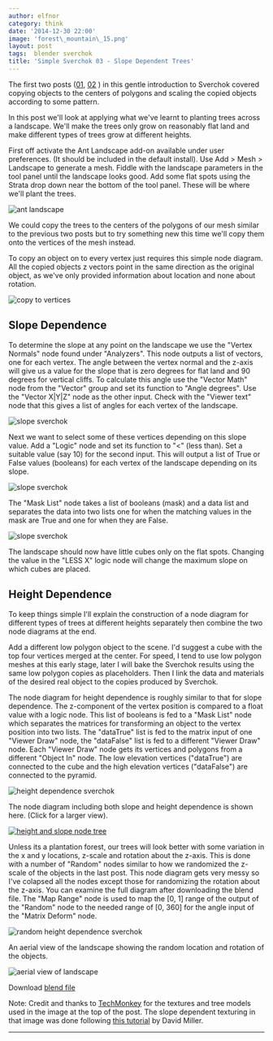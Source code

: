```yaml
---
author: elfnor
category: think
date: '2014-12-30 22:00'
image: 'forest\_mountain\_15.png'
layout: post
tags:  blender sverchok
title: 'Simple Sverchok 03 - Slope Dependent Trees'
---
```


The first two posts ([01](%7Bfilename%7D/simple_sverchok_01.md), [02](%7Bfilename%7D/simple_sverchok_02.md) ) in this gentle introduction to Sverchok covered copying objects to the centers of polygons and scaling the copied objects according to some pattern.

In this post we\'ll look at applying what we\'ve learnt to planting trees across a landscape. We\'ll make the trees only grow on reasonably flat land and make different types of trees grow at different heights.

First off activate the Ant Landscape add-on available under user preferences. (It should be included in the default install). Use Add \> Mesh \> Landscape to generate a mesh. Fiddle with the landscape parameters in the tool panel until the landscape looks good. Add some flat spots using the Strata drop down near the bottom of the tool panel. These will be where we\'ll plant the trees.

![ant landscape](%7B%7B%20site.baseurl%20%7D%7D/images/slope_greeble_01.png)

We could copy the trees to the centers of the polygons of our mesh similar to the previous two posts but to try something new this time we\'ll copy them onto the vertices of the mesh instead.

To copy an object on to every vertex just requires this simple node diagram. All the copied objects z vectors point in the same direction as the original object, as we\'ve only provided information about location and none about rotation.

![copy to vertices](%7B%7B%20site.baseurl%20%7D%7D/images/slope_greeble_02_a.png)

## Slope Dependence

To determine the slope at any point on the landscape we use the \"Vertex Normals\" node found under \"Analyzers\". This node outputs a list of vectors, one for each vertex. The angle between the vertex normal and the z-axis will give us a value for the slope that is zero degrees for flat land and 90 degrees for vertical cliffs. To calculate this angle use the \"Vector Math\" node from the \"Vector\" group and set its function to \"Angle degrees\". Use the \"Vector X\|Y\|Z\" node as the other input. Check with the \"Viewer text\" node that this gives a list of angles for each vertex of the landscape.

![slope sverchok](%7B%7B%20site.baseurl%20%7D%7D/images/slope_greeble_03_a.png)

Next we want to select some of these vertices depending on this slope value. Add a \"Logic\" node and set its function to \"\<\" (less than). Set a suitable value (say 10) for the second input. This will output a list of True or False values (booleans) for each vertex of the landscape depending on its slope.

![slope sverchok](%7B%7B%20site.baseurl%20%7D%7D/images/slope_greeble_04_a.png)

The \"Mask List\" node takes a list of booleans (mask) and a data list and separates the data into two lists one for when the matching values in the mask are True and one for when they are False.

![slope sverchok](%7B%7B%20site.baseurl%20%7D%7D/images/slope_greeble_05_a.png)

The landscape should now have little cubes only on the flat spots. Changing the value in the \"LESS X\" logic node will change the maximum slope on which cubes are placed.

## Height Dependence

To keep things simple I\'ll explain the construction of a node diagram for different types of trees at different heights separately then combine the two node diagrams at the end.

Add a different low polygon object to the scene. I\'d suggest a cube with the top four vertices merged at the center. For speed, I tend to use low polygon meshes at this early stage, later I will bake the Sverchok results using the same low polygon copies as placeholders. Then I link the data and materials of the desired real object to the copies produced by Sverchok.

The node diagram for height dependence is roughly similar to that for slope dependence. The z-component of the vertex position is compared to a float value with a logic node. This list of booleans is fed to a \"Mask List\" node which separates the matrices for transforming an object to the vertex position into two lists. The \"dataTrue\" list is fed to the matrix input of one \"Viewer Draw\" node, the \"dataFalse\" list is fed to a different \"Viewer Draw\" node. Each \"Viewer Draw\" node gets its vertices and polygons from a different \"Object In\" node. The low elevation vertices (\"dataTrue\") are connected to the cube and the high elevation vertices (\"dataFalse\") are connected to the pyramid.

![height dependence sverchok](%7B%7B%20site.baseurl%20%7D%7D/images/slope_greeble_06_a.png)

The node diagram including both slope and height dependence is shown here. (Click for a larger view).

[![height and slope node tree](%7B%7B%20site.baseurl%20%7D%7D/images/slope_greeble_07_a.png)](%7B%7B%20site.baseurl%20%7D%7D/images/slope_greeble_07.png)

Unless its a plantation forest, our trees will look better with some variation in the x and y locations, z-scale and rotation about the z-axis. This is done with a number of \"Random\" nodes similar to how we randomized the z-scale of the objects in the last post. This node diagram gets very messy so I\'ve colapsed all the nodes except those for randomizing the rotation about the z-axis. You can examine the full diagram after downloading the blend file. The \"Map Range\" node is used to map the \[0, 1\] range of the output of the \"Random\" node to the needed range of \[0, 360\] for the angle input of the \"Matrix Deform\" node.

![random height dependence sverchok](%7B%7B%20site.baseurl%20%7D%7D/images/slope_greeble_08.png)

An aerial view of the landscape showing the random location and rotation of the objects.

![aerial view of landscape](%7B%7B%20site.baseurl%20%7D%7D/images/slope_greeble_09.png)

Download [blend file](/downloads/slope_greeble.blend)

Note: Credit and thanks to [TechMonkey](http://www.techmonkeybusiness.com/) for the textures and tree models used in the image at the top of the post. The slope dependent texturing in that image was done following [this tutorial](http://vimeo.com/28922937) by David Miller.

------------------------------------------------------------------------
